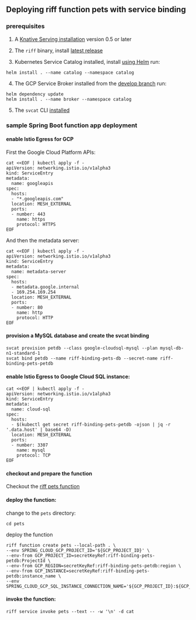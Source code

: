 ## Deploying riff function pets with service binding

### prerequisites

1. A [Knative Serving installation](https://github.com/knative/docs/blob/master/install/README.md) version 0.5 or later

2. The `riff` binary, install [latest release](https://github.com/projectriff/riff/releases)

3. Kubernetes Service Catalog installed, install [using Helm](https://kubernetes.io/docs/tasks/service-catalog/install-service-catalog-using-helm/)
  run:
  ```
  helm install . --name catalog --namespace catalog
  ```

4. The GCP Service Broker installed from the [develop branch](https://github.com/GoogleCloudPlatform/gcp-service-broker/tree/develop/deployments/helm/gcp-service-broker)
  run:
  ```
  helm dependency update
  helm install . --name broker --namespace catalog
  ```

5. The `svcat` CLI [installed](https://github.com/kubernetes-incubator/service-catalog/blob/master/docs/install.md#manual)

### sample Spring Boot function app deployment

#### enable Istio Egress for GCP

First the Google Cloud Platform APIs:
```
cat <<EOF | kubectl apply -f -
apiVersion: networking.istio.io/v1alpha3
kind: ServiceEntry
metadata:
  name: googleapis
spec:
  hosts:
  - "*.googleapis.com"
  location: MESH_EXTERNAL
  ports:
  - number: 443
    name: https
    protocol: HTTPS
EOF
```

And then the metadata server:
```
cat <<EOF | kubectl apply -f -
apiVersion: networking.istio.io/v1alpha3
kind: ServiceEntry
metadata:
  name: metadata-server
spec:
  hosts:
  - metadata.google.internal
  - 169.254.169.254
  location: MESH_EXTERNAL
  ports:
  - number: 80
    name: http
    protocol: HTTP
EOF
```

#### provision a MySQL database and create the svcat binding

```
svcat provision petdb --class google-cloudsql-mysql --plan mysql-db-n1-standard-1
svcat bind petdb --name riff-binding-pets-db --secret-name riff-binding-pets-petdb
```

#### enable Istio Egress to Google Cloud SQL instance:
```
cat <<EOF | kubectl apply -f -
apiVersion: networking.istio.io/v1alpha3
kind: ServiceEntry
metadata:
  name: cloud-sql
spec:
  hosts:
  - $(kubectl get secret riff-binding-pets-petdb -ojson | jq -r '.data.host' | base64 -D)
  location: MESH_EXTERNAL
  ports:
  - number: 3307
    name: mysql
    protocol: TCP
EOF
```

#### checkout and prepare the function

Checkout the [riff pets function](https://github.com/trisberg/pets)

#### deploy the function:

change to the `pets` directory:

```
cd pets
```

deploy the function

```
riff function create pets --local-path . \
--env SPRING_CLOUD_GCP_PROJECT_ID='${GCP_PROJECT_ID}' \
--env-from GCP_PROJECT_ID=secretKeyRef:riff-binding-pets-petdb:ProjectId \
--env-from GCP_REGION=secretKeyRef:riff-binding-pets-petdb:region \
--env-from GCP_INSTANCE=secretKeyRef:riff-binding-pets-petdb:instance_name \
--env SPRING_CLOUD_GCP_SQL_INSTANCE_CONNECTION_NAME='${GCP_PROJECT_ID}:${GCP_REGION}:${GCP_INSTANCE}'
```

#### invoke the function:

```
riff service invoke pets --text -- -w '\n' -d cat
```
